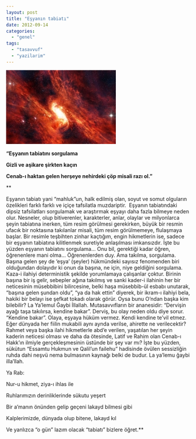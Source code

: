 ```yaml
---
layout: post
title: "Eşyanın tabiatı"
date: 2012-09-14
categories: 
  - "genel"
tags: 
  - "tasavvuf"
  - "yazilarim"
---
```


  

**[![](/images/8ab21-evrenresimleri.jpg)](https://suatatan.wordpress.com/wp-content/uploads/2012/09/8ab21-evrenresimleri.jpg)**

******“Eşyanın tabiatını sorgulama******

  
  

**Gizli ve aşikare şirkten kaçın**

**Cenab-ı haktan gelen herşeye nehirdeki çöp misali razı ol.”**

**  

Eşyanın tabiatı yani “mahluk”un, halk edilmiş olan, soyut ve somut olguların özelikleri farklı farklı ve içiçe tafsilatla muzdariptir.  Eşyanın tabiatındaki dipsiz tafsilatları sorgulamak ve araştırmak eşyayı daha fazla bilmeye neden olur. Nesneler, olup bitiverenler, karakterler, anlar, olaylar ve milyonlarca şeyin tabiatına inerken, tüm resim görülmesi gerekirken, büyük bir resmin ufacık bir noktasına takılanlar misali, tüm resim görülmemeye, flulaşmaya başlar. Bir resimle teşbihten zinhar kaçtığım, engin hikmetlerin ise, sadece bir eşyanın tabiatına kilitlenmek suretiyle anlaşılması imkansızdır. İşte bu yüzden eşyanın tabiatını sorgulama… Onu bil, gerektiği kadar öğren, öğrenenlere mani olma… Öğrenenlerden duy. Ama takılma, sorgulama. Başına gelen şey de ‘eşya’ (şeyler) hükmündeki sayısız fenomenden biri olduğundan dolayıdır ki onun da başına, ne için, niye geldiğini sorgulama. Kaza-i ilahiyi deterministik şekilde yorumlamaya çalışanlar çoktur. Birinin başına bir iş gelir, sebepler ağına takılmış ve sanki kader-i ilahinin her bir neticesinin müsebbibini bilircesine, belki haşa müsebbib-ül esbabı unutarak, “başına gelen şundan oldu”, “ya da hak ettin” diyerek, bir ikram-ı ilahiyi bela, hakiki bir belayı ise şefkat tokadı olarak görür. Oysa bunu O’ndan başka kim bilebilir? La Ya’lemul Ğaybi İllallah. Mutasavvıfların bir ananesidir: “Dervişin ayağı taşa takılırsa, kendine bakar”. Derviş, bu olay neden oldu diye sorur. “Kendine bakar”. Olaya, eşyaya hüküm vermez. Kendi kendine te’vil etmez. Eğer dünyada her fiilin mukabili aynı aynda verilse, ahirette ne verilecektir? Rahmet veya başka ilahi hikmetlerle abd’e verilen, yaşatılan her şeyin kaderin neticesi olması ve daha da ötesinde, Latif ve Rahim olan Cenab-ı Hakk’ın ilmiyle gerçekleşmesinin üstünde bir şey var mı? İşte bu yüzden, sükütun “Essamtu Hukmun ve Qalil’un failehu” hadisinde övülen sessizliğin ruhda dahi neşvü nema bulmasının kaynağı belki de budur. La ya’lemu ğaybi illa’llah.

Ya Rab:

Nur-u hikmet, ziya-ı ihlas ile

Ruhlarımızın derinliklerinde sükutu yeşert

Bir a’manın önünden gelip geçeni lakayd bilmesi gibi

Kalplerimizde, dünyada olup bitene, lakayd kıl

Ve yanlızca “o gün” lazım olacak “tabiatı” bizlere öğret.**
